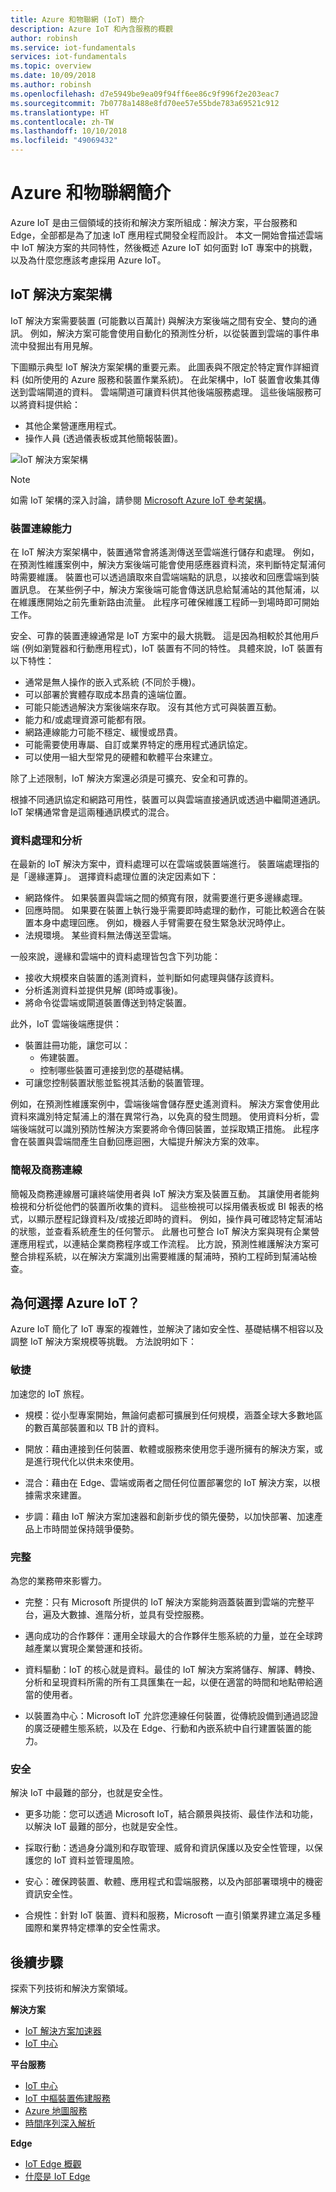 ```yaml
---
title: Azure 和物聯網 (IoT) 簡介
description: Azure IoT 和內含服務的概觀
author: robinsh
ms.service: iot-fundamentals
services: iot-fundamentals
ms.topic: overview
ms.date: 10/09/2018
ms.author: robinsh
ms.openlocfilehash: d7e5949be9ea09f94ff6ee86c9f996f2e203eac7
ms.sourcegitcommit: 7b0778a1488e8fd70ee57e55bde783a69521c912
ms.translationtype: HT
ms.contentlocale: zh-TW
ms.lasthandoff: 10/10/2018
ms.locfileid: "49069432"
---
```

# <a name="introduction-to-azure-and-the-internet-of-things"></a>Azure 和物聯網簡介

Azure IoT 是由三個領域的技術和解決方案所組成：解決方案，平台服務和 Edge，全部都是為了加速 IoT 應用程式開發全程而設計。 本文一開始會描述雲端中 IoT 解決方案的共同特性，然後概述 Azure IoT 如何面對 IoT 專案中的挑戰，以及為什麼您應該考慮採用 Azure IoT。

## <a name="iot-solution-architecture"></a>IoT 解決方案架構

IoT 解決方案需要裝置 (可能數以百萬計) 與解決方案後端之間有安全、雙向的通訊。 例如，解決方案可能會使用自動化的預測性分析，以從裝置到雲端的事件串流中發掘出有用見解。 

下圖顯示典型 IoT 解決方案架構的重要元素。 此圖表與不限定於特定實作詳細資料 (如所使用的 Azure 服務和裝置作業系統)。 在此架構中，IoT 裝置會收集其傳送到雲端閘道的資料。 雲端閘道可讓資料供其他後端服務處理。 這些後端服務可以將資料提供給：

* 其他企業營運應用程式。
* 操作人員 (透過儀表板或其他簡報裝置)。

![IoT 解決方案架構](./media/iot-introduction/iot-reference-architecture.png)

> [!NOTE]
> 如需 IoT 架構的深入討論，請參閱 [Microsoft Azure IoT 參考架構](https://aka.ms/iotrefarchitecture)。

### <a name="device-connectivity"></a>裝置連線能力

在 IoT 解決方案架構中，裝置通常會將遙測傳送至雲端進行儲存和處理。 例如，在預測性維護案例中，解決方案後端可能會使用感應器資料流，來判斷特定幫浦何時需要維護。 裝置也可以透過讀取來自雲端端點的訊息，以接收和回應雲端到裝置訊息。 在某些例子中，解決方案後端可能會傳送訊息給幫浦站的其他幫浦，以在維護應開始之前先重新路由流量。 此程序可確保維護工程師一到場時即可開始工作。

安全、可靠的裝置連線通常是 IoT 方案中的最大挑戰。 這是因為相較於其他用戶端 (例如瀏覽器和行動應用程式)，IoT 裝置有不同的特性。 具體來說，IoT 裝置有以下特性：

* 通常是無人操作的嵌入式系統 (不同於手機)。
* 可以部署於實體存取成本昂貴的遠端位置。
* 可能只能透過解決方案後端來存取。 沒有其他方式可與裝置互動。
* 能力和/或處理資源可能都有限。
* 網路連線能力可能不穩定、緩慢或昂貴。
* 可能需要使用專屬、自訂或業界特定的應用程式通訊協定。
* 可以使用一組大型常見的硬體和軟體平台來建立。

除了上述限制，IoT 解決方案還必須是可擴充、安全和可靠的。

根據不同通訊協定和網路可用性，裝置可以與雲端直接通訊或透過中繼閘道通訊。 IoT 架構通常會是這兩種通訊模式的混合。

### <a name="data-processing-and-analytics"></a>資料處理和分析

在最新的 IoT 解決方案中，資料處理可以在雲端或裝置端進行。 裝置端處理指的是「邊緣運算」。 選擇資料處理位置的決定因素如下：

* 網路條件。 如果裝置與雲端之間的頻寬有限，就需要進行更多邊緣處理。
* 回應時間。 如果要在裝置上執行幾乎需要即時處理的動作，可能比較適合在裝置本身中處理回應。 例如，機器人手臂需要在發生緊急狀況時停止。
* 法規環境。 某些資料無法傳送至雲端。

一般來說，邊緣和雲端中的資料處理皆包含下列功能：

* 接收大規模來自裝置的遙測資料，並判斷如何處理與儲存該資料。
* 分析遙測資料並提供見解 (即時或事後)。
* 將命令從雲端或閘道裝置傳送到特定裝置。

此外，IoT 雲端後端應提供：

* 裝置註冊功能，讓您可以：
    * 佈建裝置。
    * 控制哪些裝置可連接到您的基礎結構。
* 可讓您控制裝置狀態並監視其活動的裝置管理。

例如，在預測性維護案例中，雲端後端會儲存歷史遙測資料。 解決方案會使用此資料來識別特定幫浦上的潛在異常行為，以免真的發生問題。 使用資料分析，雲端後端就可以識別預防性解決方案要將命令傳回裝置，並採取矯正措施。 此程序會在裝置與雲端間產生自動回應迴圈，大幅提升解決方案的效率。

### <a name="presentation-and-business-connectivity"></a>簡報及商務連線

簡報及商務連線層可讓終端使用者與 IoT 解決方案及裝置互動。 其讓使用者能夠檢視和分析從他們的裝置所收集的資料。 這些檢視可以採用儀表板或 BI 報表的格式，以顯示歷程記錄資料及/或接近即時的資料。 例如，操作員可確認特定幫浦站的狀態，並查看系統產生的任何警示。 此層也可整合 IoT 解決方案與現有企業營運應用程式，以連結企業商務程序或工作流程。 比方說，預測性維護解決方案可整合排程系統，以在解決方案識別出需要維護的幫浦時，預約工程師到幫浦站檢查。

## <a name="why-azure-iot"></a>為何選擇 Azure IoT？

Azure IoT 簡化了 IoT 專案的複雜性，並解決了諸如安全性、基礎結構不相容以及調整 IoT 解決方案規模等挑戰。 方法說明如下：

### <a name="agile"></a>敏捷

加速您的 IoT 旅程。

* 規模：從小型專案開始，無論何處都可擴展到任何規模，涵蓋全球大多數地區的數百萬部裝置和以 TB 計的資料。

* 開放：藉由連接到任何裝置、軟體或服務來使用您手邊所擁有的解決方案，或是進行現代化以供未來使用。

* 混合：藉由在 Edge、雲端或兩者之間任何位置部署您的 IoT 解決方案，以根據需求來建置。

* 步調：藉由 IoT 解決方案加速器和創新步伐的領先優勢，以加快部署、加速產品上市時間並保持競爭優勢。

### <a name="comprehensive"></a>完整

為您的業務帶來影響力。

* 完整：只有 Microsoft 所提供的 IoT 解決方案能夠涵蓋裝置到雲端的完整平台，遍及大數據、進階分析，並具有受控服務。

* 邁向成功的合作夥伴：運用全球最大的合作夥伴生態系統的力量，並在全球跨越產業以實現企業營運和技術。

* 資料驅動：IoT 的核心就是資料。最佳的 IoT 解決方案將儲存、解譯、轉換、分析和呈現資料所需的所有工具匯集在一起，以便在適當的時間和地點帶給適當的使用者。

* 以裝置為中心：Microsoft IoT 允許您連線任何裝置，從傳統設備到通過認證的廣泛硬體生態系統，以及在 Edge、行動和內嵌系統中自行建置裝置的能力。

### <a name="secure"></a>安全

解決 IoT 中最難的部分，也就是安全性。

* 更多功能：您可以透過 Microsoft IoT，結合願景與技術、最佳作法和功能，以解決 IoT 最難的部分，也就是安全性。

* 採取行動：透過身分識別和存取管理、威脅和資訊保護以及安全性管理，以保護您的 IoT 資料並管理風險。

* 安心：確保跨裝置、軟體、應用程式和雲端服務，以及內部部署環境中的機密資訊安全性。

* 合規性：針對 IoT 裝置、資料和服務，Microsoft 一直引領業界建立滿足多種國際和業界特定標準的安全性需求。

## <a name="next-steps"></a>後續步驟

探索下列技術和解決方案領域。

**解決方案**

* [IoT 解決方案加速器](/azure/iot-suite)
* [IoT 中心](/azure/iot-central)

**平台服務**

* [IoT 中心](/azure/iot-hub)
* [IoT 中樞裝置佈建服務](/azure/iot-dps)
* [Azure 地圖服務](/azure/azure-maps/)
* [時間序列深入解析](/azure/time-series-insights)

**Edge**

* [IoT Edge 概觀](/azure/iot-edge)
* [什麼是 IoT Edge](/azure/how-iot-edge-works)
